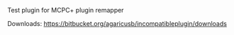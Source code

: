 Test plugin for MCPC+ plugin remapper

Downloads: https://bitbucket.org/agaricusb/incompatibleplugin/downloads

